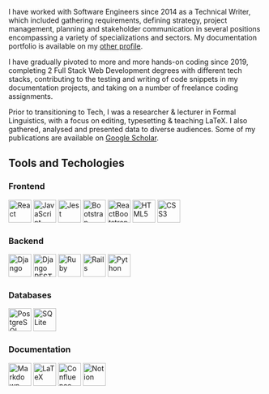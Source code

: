 I have worked with Software Engineers since 2014 as a Technical Writer, which included gathering requirements, defining strategy, project management, planning and stakeholder communication in several positions encompassing a variety of specializations and sectors. My documentation portfolio is available on my [other profile](https://github.com/sylvia-blaho). 

I have gradually pivoted to more and more hands-on coding since 2019, completing 2 Full Stack Web Development degrees with different tech stacks, contributing to the testing and writing of code snippets in my documentation projects, and taking on a number of freelance coding assignments.

Prior to transitioning to Tech, I was a researcher & lecturer in Formal Linguistics, with a focus on editing, typesetting & teaching LaTeX. I also gathered, analysed and presented data to diverse audiences. Some of my publications are available on [Google Scholar](https://scholar.google.com/citations?hl=en&user=xMxXcoxsuNUC).

<h2> Tools and Techologies</h2>

<h3>Frontend</h3>
<p align="left">
<img src="https://cdn.jsdelivr.net/gh/devicons/devicon@latest/icons/react/react-original-wordmark.svg" alt="React" width="45" height="45"/>
<img src="https://cdn.jsdelivr.net/gh/devicons/devicon@latest/icons/javascript/javascript-plain.svg" alt="JavaScript" width="45" height="45"/>
<img src="https://cdn.jsdelivr.net/gh/devicons/devicon@latest/icons/jest/jest-plain.svg" alt="Jest" width="45" height="45"/>
<img src="https://cdn.jsdelivr.net/gh/devicons/devicon@latest/icons/bootstrap/bootstrap-original.svg" alt="Bootstrap" width="45" height="45"/>
<img src="https://cdn.jsdelivr.net/gh/devicons/devicon@latest/icons/reactbootstrap/reactbootstrap-original.svg" alt="ReactBootstrap" width="45" height="45"/>
<img src="https://cdn.jsdelivr.net/gh/devicons/devicon@latest/icons/html5/html5-plain-wordmark.svg" alt="HTML5" width="45" height="45"/>
<img src="https://cdn.jsdelivr.net/gh/devicons/devicon@latest/icons/css3/css3-original-wordmark.svg" alt="CSS3" width="45" height="45"/>
</p>

<h3>Backend</h3>
<p align="left">
<img src="https://cdn.jsdelivr.net/gh/devicons/devicon@latest/icons/django/django-plain-wordmark.svg" alt="Django" width="45" height="45"/>
<img src="https://cdn.jsdelivr.net/gh/devicons/devicon@latest/icons/djangorest/djangorest-plain.svg" alt="Django REST Framework" width="45" height="45"/>
<img src="https://cdn.jsdelivr.net/gh/devicons/devicon@latest/icons/ruby/ruby-plain-wordmark.svg" alt="Ruby" width="45" height="45"/>
<img src="https://cdn.jsdelivr.net/gh/devicons/devicon@latest/icons/rails/rails-plain-wordmark.svg" alt="Rails" width="45" height="45"/>
<img src="https://cdn.jsdelivr.net/gh/devicons/devicon@latest/icons/python/python-original-wordmark.svg" alt="Python" width="45" height="45"/>
</p>

<h3>Databases</h3>
<p align="left">
<img src="https://cdn.jsdelivr.net/gh/devicons/devicon@latest/icons/postgresql/postgresql-original-wordmark.svg" alt="PostgreSQL" width="45" height="45"/>
<img src="https://cdn.jsdelivr.net/gh/devicons/devicon@latest/icons/sqlite/sqlite-original-wordmark.svg" alt="SQLite" width="45" height="45"/>
</p>

<h3>Documentation</h3>
<p align="left">
<img src="https://cdn.jsdelivr.net/gh/devicons/devicon@latest/icons/markdown/markdown-original.svg" alt="Markdown" width="45" height="45"/>
<img src="https://cdn.jsdelivr.net/gh/devicons/devicon@latest/icons/latex/latex-original.svg" alt="LaTeX" width="45" height="45"/>
<img src="https://cdn.jsdelivr.net/gh/devicons/devicon@latest/icons/confluence/confluence-plain-wordmark.svg" alt="Confluence" width="45" height="45"/>
<img src="https://cdn.jsdelivr.net/gh/devicons/devicon@latest/icons/notion/notion-original.svg" alt="Notion" width="45" height="45"/>
</p>

<!--
**blahosyl/blahosyl** is a ✨ _special_ ✨ repository because its `README.md` (this file) appears on your GitHub profile.

Here are some ideas to get you started:

- 🔭 I’m currently working on ...
- 🌱 I’m currently learning ...
- 👯 I’m looking to collaborate on ...
- 🤔 I’m looking for help with ...
- 💬 Ask me about ...
- 📫 How to reach me: ...
- 😄 Pronouns: ...
- ⚡ Fun fact: ...
-->
